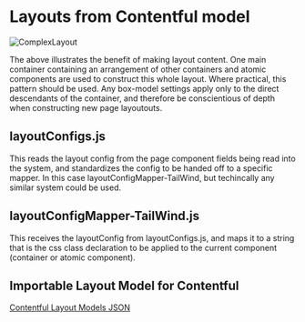 # Layouts from Contentful model
![ComplexLayout](https://github.com/user-attachments/assets/9640ed70-a53e-4ada-8702-7ff0abe56a7f)


The above illustrates the benefit of making layout content. One main container containing an arrangement of other containers and atomic components are used to construct this whole layout. Where practical, this pattern should be used. Any box-model settings apply only to the direct descendants of the container, and therefore be conscientious of depth when constructing new page layoutouts.

## layoutConfigs.js
This reads the layout config from the page component fields being read into the system, and standardizes the config to be handed off to a specific mapper. In this case layoutConfigMapper-TailWind, but techincally any similar system could be used.

## layoutConfigMapper-TailWind.js
This receives the layoutConfig from layoutConfigs.js, and maps it to a string that is the css class declaration to be applied to the current component (container or atomic component).

## Importable Layout Model for Contentful
[Contentful Layout Models JSON](https://github.com/user-attachments/files/16397475/contentful-export_layoutModel_2024-06.json)
